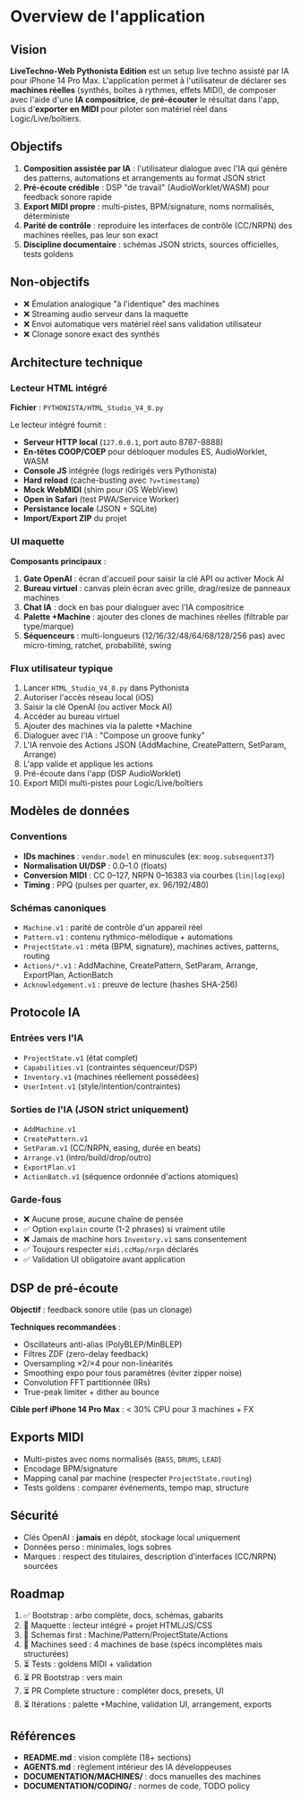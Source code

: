 # Overview de l'application

## Vision

**LiveTechno-Web Pythonista Edition** est un setup live techno assisté par IA pour iPhone 14 Pro Max. L'application permet à l'utilisateur de déclarer ses **machines réelles** (synthés, boîtes à rythmes, effets MIDI), de composer avec l'aide d'une **IA compositrice**, de **pré-écouter** le résultat dans l'app, puis d'**exporter en MIDI** pour piloter son matériel réel dans Logic/Live/boîtiers.

## Objectifs

1. **Composition assistée par IA** : l'utilisateur dialogue avec l'IA qui génère des patterns, automations et arrangements au format JSON strict
2. **Pré-écoute crédible** : DSP "de travail" (AudioWorklet/WASM) pour feedback sonore rapide
3. **Export MIDI propre** : multi-pistes, BPM/signature, noms normalisés, déterministe
4. **Parité de contrôle** : reproduire les interfaces de contrôle (CC/NRPN) des machines réelles, pas leur son exact
5. **Discipline documentaire** : schémas JSON stricts, sources officielles, tests goldens

## Non-objectifs

- ❌ Émulation analogique "à l'identique" des machines
- ❌ Streaming audio serveur dans la maquette
- ❌ Envoi automatique vers matériel réel sans validation utilisateur
- ❌ Clonage sonore exact des synthés

## Architecture technique

### Lecteur HTML intégré

**Fichier** : `PYTHONISTA/HTML_Studio_V4_0.py`

Le lecteur intégré fournit :

- **Serveur HTTP local** (`127.0.0.1`, port auto 8787-8888)
- **En-têtes COOP/COEP** pour débloquer modules ES, AudioWorklet, WASM
- **Console JS** intégrée (logs redirigés vers Pythonista)
- **Hard reload** (cache-busting avec `?v=timestamp`)
- **Mock WebMIDI** (shim pour iOS WebView)
- **Open in Safari** (test PWA/Service Worker)
- **Persistance locale** (JSON + SQLite)
- **Import/Export ZIP** du projet

### UI maquette

**Composants principaux** :

1. **Gate OpenAI** : écran d'accueil pour saisir la clé API ou activer Mock AI
2. **Bureau virtuel** : canvas plein écran avec grille, drag/resize de panneaux machines
3. **Chat IA** : dock en bas pour dialoguer avec l'IA compositrice
4. **Palette +Machine** : ajouter des clones de machines réelles (filtrable par type/marque)
5. **Séquenceurs** : multi-longueurs (12/16/32/48/64/68/128/256 pas) avec micro-timing, ratchet, probabilité, swing

### Flux utilisateur typique

1. Lancer `HTML_Studio_V4_0.py` dans Pythonista
2. Autoriser l'accès réseau local (iOS)
3. Saisir la clé OpenAI (ou activer Mock AI)
4. Accéder au bureau virtuel
5. Ajouter des machines via la palette +Machine
6. Dialoguer avec l'IA : "Compose un groove funky"
7. L'IA renvoie des Actions JSON (AddMachine, CreatePattern, SetParam, Arrange)
8. L'app valide et applique les actions
9. Pré-écoute dans l'app (DSP AudioWorklet)
10. Export MIDI multi-pistes pour Logic/Live/boîtiers

## Modèles de données

### Conventions

- **IDs machines** : `vendor.model` en minuscules (ex: `moog.subsequent37`)
- **Normalisation UI/DSP** : 0.0–1.0 (floats)
- **Conversion MIDI** : CC 0–127, NRPN 0–16383 via courbes (`lin|log|exp`)
- **Timing** : PPQ (pulses per quarter, ex. 96/192/480)

### Schémas canoniques

- `Machine.v1` : parité de contrôle d'un appareil réel
- `Pattern.v1` : contenu rythmico-mélodique + automations
- `ProjectState.v1` : méta (BPM, signature), machines actives, patterns, routing
- `Actions/*.v1` : AddMachine, CreatePattern, SetParam, Arrange, ExportPlan, ActionBatch
- `Acknowledgement.v1` : preuve de lecture (hashes SHA-256)

## Protocole IA

### Entrées vers l'IA

- `ProjectState.v1` (état complet)
- `Capabilities.v1` (contraintes séquenceur/DSP)
- `Inventory.v1` (machines réellement possédées)
- `UserIntent.v1` (style/intention/contraintes)

### Sorties de l'IA (JSON strict uniquement)

- `AddMachine.v1`
- `CreatePattern.v1`
- `SetParam.v1` (CC/NRPN, easing, durée en beats)
- `Arrange.v1` (intro/build/drop/outro)
- `ExportPlan.v1`
- `ActionBatch.v1` (séquence ordonnée d'actions atomiques)

### Garde-fous

- ❌ Aucune prose, aucune chaîne de pensée
- ✅ Option `explain` courte (1-2 phrases) si vraiment utile
- ❌ Jamais de machine hors `Inventory.v1` sans consentement
- ✅ Toujours respecter `midi.ccMap/nrpn` déclarés
- ✅ Validation UI obligatoire avant application

## DSP de pré-écoute

**Objectif** : feedback sonore utile (pas un clonage)

**Techniques recommandées** :

- Oscillateurs anti-alias (PolyBLEP/MinBLEP)
- Filtres ZDF (zero-delay feedback)
- Oversampling ×2/×4 pour non-linéarités
- Smoothing expo pour tous paramètres (éviter zipper noise)
- Convolution FFT partitionnée (IRs)
- True-peak limiter + dither au bounce

**Cible perf iPhone 14 Pro Max** : < 30% CPU pour 3 machines + FX

## Exports MIDI

- Multi-pistes avec noms normalisés (`BASS`, `DRUMS`, `LEAD`)
- Encodage BPM/signature
- Mapping canal par machine (respecter `ProjectState.routing`)
- Tests goldens : comparer événements, tempo map, structure

## Sécurité

- Clés OpenAI : **jamais** en dépôt, stockage local uniquement
- Données perso : minimales, logs sobres
- Marques : respect des titulaires, description d'interfaces (CC/NRPN) sourcées

## Roadmap

1. ✅ Bootstrap : arbo complète, docs, schémas, gabarits
2. 🔄 Maquette : lecteur intégré + projet HTML/JS/CSS
3. 🔄 Schemas first : Machine/Pattern/ProjectState/Actions
4. 🔄 Machines seed : 4 machines de base (spécs incomplètes mais structurées)
5. ⏳ Tests : goldens MIDI + validation
6. ⏳ PR Bootstrap : vers main
7. ⏳ PR Complete structure : compléter docs, presets, UI
8. ⏳ Itérations : palette +Machine, validation UI, arrangement, exports

## Références

- **README.md** : vision complète (18+ sections)
- **AGENTS.md** : règlement intérieur des IA développeuses
- **DOCUMENTATION/MACHINES/** : docs manuelles des machines
- **DOCUMENTATION/CODING/** : normes de code, TODO policy

